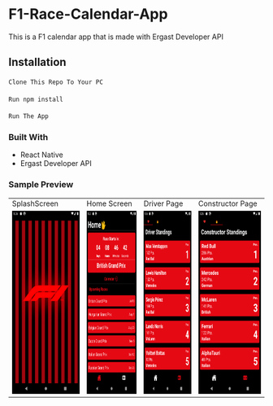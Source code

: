 # F1-Race-Calendar-App

This is a F1 calendar app that is made with Ergast Developer API

## Installation

```bash
Clone This Repo To Your PC

Run npm install

Run The App
```

### Built With

- React Native
- Ergast Developer API

### Sample Preview


 <table>
  <tr>
    <td>SplashScreen</td>
     <td>Home Screen</td>
     <td>Driver Page</td>
    <td>Constructor Page</td>
  </tr>
  <tr>
    <td valign="top"><img src="ScreenShots/Screenshot_1626239718.png" width=270 height=360></td>
    <td valign="top"><img src="ScreenShots/Screenshot_1626239598.png" width=270 height=360></td>
    <td valign="top"><img src="ScreenShots/Screenshot_1626239603.png" width=270 height=360></td>
    <td valign="top"><img src="ScreenShots/Screenshot_1626239605.png" width=270 height=360></td>
  </tr>
 </table>
 
 







